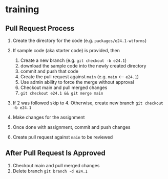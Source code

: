 # training

## Pull Request Process
1. Create the directory for the code (e.g. `packages/e24.1-wtforms`)

2. If sample code (aka starter code) is provided, then
   1. Create a new branch (e.g. `git checkout -b e24.1`)
   2. download the sample code into the newly created directory
   3. commit and push that code
   4. Create the pull request against `main` (e.g. `main` <-- `e24.1`)
   5. Use admin ability to force the merge without approval
   6. Checkout main and pull merged changes
   7. `git checkout e24.1 && git merge main`

3. If 2 was followed skip to 4. Otherwise, create new branch `git checkout -b e24.1`
4. Make changes for the assignment
5. Once done with assignment, commit and push changes
6. Create pull request against `main` to be reviewed

## After Pull Request Is Approved
1. Checkout main and pull merged changes
2. Delete branch `git branch -d e24.1`
